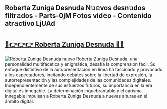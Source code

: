 ## Roberta Zuniga Desnuda N𝚞𝚎vos desn𝚞dos filtr𝚊dos - Parts-0jM F𝚘tos vid𝚎o - C𝚘ntenido atr𝚊ctivo LjUAd

# <h2><a href="http://mb2txc.tromn.icu/?c=Roberta+Zuniga+Desnuda">🔗👉👉👉 Roberta Zuniga Desnuda 🔗🔗</a></h2>

[![Roberta Zuniga Desnuda nuevo](https://i.imgur.com/pEAQMta.gif)](http://mb2txc.tromn.icu/?c=Roberta+Zuniga+Desnuda)
Roberta Zuniga Desnuda, una personalidad multifacética y enigmática, desafía la comprensión fácil. Su enfoque distintivo de la autopresentación en línea ha fascinado y provocado a los espectadores, incitando debates sobre la libertad de expresión, la autorrepresentación y las complejidades de las comunidades digitales. Independientemente de sus esfuerzos futuros, su importancia en la era digital es innegable. La determinación inquebrantable y el carisma innegable impulsan a Roberta Zuniga Desnuda a nuevas alturas en el ámbito digital.

